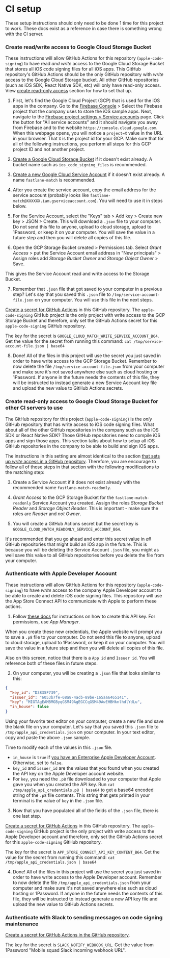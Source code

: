 # CI setup 

These setup instructions should only need to be done 1 time for this project to work. These docs exist as a reference in case there is something wrong with the CI server. 

### Create read/write access to Google Cloud Storage Bucket 

These instructions will allow GitHub Actions for this repository (`apple-code-signing`) to have read *and write* access to the Google Cloud Storage Bucket that stores all iOS code signing files for all iOS apps. This GitHub repository's GitHub Actions should be the only GitHub repository with *write* access to the Google Cloud Storage bucket. All other GitHub repositories (such as iOS SDK, React Native SDK, etc) will only have read-only access. View [create read-only access](#create-read-only-access-to-google-cloud-storage-bucket-for-other-ci-servers-to-use) section for how to set that up. 

1. First, let's find the Google Cloud Project (GCP) that is used for the iOS apps in the company. Go to the [Firebase Console](https://console.firebase.google.com/) > Select the Firebase project that the company uses to store the iOS sample apps. Next, navigate to the [Firebase project settings > Service accounts](https://console.firebase.google.com/project/_/settings/serviceaccounts/adminsdk) page. Click the button for "All service accounts" and it should navigate you away from Firebase and to the website `https://console.cloud.google.com`. When this webpage opens, you will notice a `project=X` value in the URL in your browser. That `X` is the project id for your GCP. Make sure that for all of the following instructions, you perform all steps for this GCP project ID and not another project. 

2. [Create a Google Cloud Storage Bucket](https://console.cloud.google.com/storage/browser) if it doesn't exist already. A bucket name such as `ios_code_signing_files` is recommended. 

3. [Create a new Google Cloud Service Account](https://console.cloud.google.com/iam-admin/serviceaccounts) if it doesn't exist already. A name `fastlane-match` is recommended. 

4. After you create the service account, copy the email address for the service account (probably looks like `fastlane-match@XXXXXX.iam.gserviceaccount.com`). You will need to use it in steps below. 

5. For the Service Account, select the "Keys" tab > Add key > Create new key > JSON > Create. This will download a `.json` file to your computer. Do not send this file to anyone, upload to cloud storage, upload to 1Password, or keep it on your computer. You will save the value in a future step and then you will delete all copies of this file. 

6. Open the GCP Storage Bucket created > Permissions tab. Select *Grant Access* > put the Service Account email address in "New principals" > Assign roles add *Storage Bucket Owner* and *Storage Object Owner* > Save. 

This gives the Service Account read and write access to the Storage Bucket. 

7. Remember that `.json` file that got saved to your computer in a previous step? Let's say that you saved this `.json` file to `/tmp/service-account-file.json` on your computer. You will use this file in the next steps. 

[Create a secret for GitHub Actions](https://docs.github.com/en/actions/security-guides/encrypted-secrets#creating-encrypted-secrets-for-a-repository) in *this* GitHub repository. The `apple-code-signing` GitHub project is the only project with write access to the GCP Storage Bucket and therefore, only set the GitHub Actions secret for this `apple-code-signing` GitHub repository. 

The key for the secret is `GOOGLE_CLOUD_MATCH_WRITE_SERVICE_ACCOUNT_B64`. 
Get the value for the secret from running this command: `cat /tmp/service-account-file.json | base64`

8. Done! All of the files in this project will use the secret you just saved in order to have write access to the GCP Storage Bucket. Remember to now delete the file `/tmp/service-account-file.json` from your computer and make sure it's not saved anywhere else such as cloud hosting or 1Password. If anyone in the future needs the contents of this file, they will be instructed to instead generate a new Service Account key file and upload the new value to GitHub Actions secrets. 

### Create read-only access to Google Cloud Storage Bucket for other CI servers to use 

The GitHub repository for this project (`apple-code-signing`) is the *only* GitHub repository that has write access to iOS code signing files. What about all of the other GitHub repositories in the company such as the iOS SDK or React Native SDK? Those GitHub repositories need to compile iOS apps and sign those apps. This section talks about how to setup all iOS GitHub repositories in the company to be able to build and sign iOS apps. 

The instructions in this setting are almost identical to the section [that sets up *write* access in a GitHub repository](#create-readwrite-access-to-google-cloud-storage-bucket). Therefore, you are encourage to follow all of those steps in that section with the following modifications to the matching step: 

3. Create a Service Account if it does not exist already with the recommended name `fastlane-match-readonly`. 

6. *Grant Access* to the GCP Storage Bucket for the `fastlane-match-readonly` Service Account you created. Assign the roles *Storage Bucket Reader* and *Storage Object Reader*. This is important - make sure the roles are *Reader* and *not* *Owner*. 

7. You will create a GitHub Actions secret but the secret key is `GOOGLE_CLOUD_MATCH_READONLY_SERVICE_ACCOUNT_B64`. 

It's recommended that you go ahead and enter this secret value in *all* GitHub repositories that might build an iOS app in the future. This is because you will be deleting the Service Account `.json` file, you might as well save this value to all GitHub repositories before you delete the file from your computer. 

### Authenticate with Apple Developer Account

These instructions will allow GitHub Actions for this repository (`apple-code-signing`) to have *write* access to the company Apple Developer account to be able to create and delete iOS code signing files. This repository will use the App Store Connect API to communicate with Apple to perform these actions.

1. Follow [these docs](https://docs.fastlane.tools/app-store-connect-api/) for instructions on how to create this API key. For permissions, use *App Manager*. 

When you create these new credentials, the Apple website will prompt you to save a `.p8` file to your computer. Do not send this file to anyone, upload to cloud storage, upload to 1Password, or keep it on your computer. You will save the value in a future step and then you will delete all copies of this file. 

Also on this screen, notice that there is a `App id` and `Issuer id`. You will reference both of these files in future steps. 

2. On your computer, you will be creating a `.json` file that looks similar to this: 

```json
{
  "key_id": "D383SF739",
  "issuer_id": "6053b7fe-68a8-4acb-89be-165aa6465141",
  "key": "MIGTAgEAMBMGByqGSM49AgEGCCqGSM49AwEHBHknlhdlYdLu",
  "in_house": false
}
```

Using your favorite text editor on your computer, create a new file and save the blank file on your computer. Let's say that you saved this `.json` file to `/tmp/apple_api_credentials.json` on your computer. In your text editor, copy and paste the above `.json` sample. 

Time to modify each of the values in this `.json` file. 

* `in_house` is `true` if [you have an Enterprise Apple Developer Account](https://stackoverflow.com/a/39741405). Otherwise, set to `false`. 
* `key_id` and `issuer_id` are the values that you found when you created the API key on the Apple Developer account website. 
* For `key`, you need the `.p8` file downloaded to your computer that Apple gave you when you created the API key. Run `cat /tmp/apple_api_credentials.p8 | base64` to get a base64 encoded string of the `.p8` file contents. This string that gets printed in your terminal is the value of `key` in the `.json` file. 

3. Now that you have populated all of the fields of the `.json` file, there is one last step. 

[Create a secret for GitHub Actions](https://docs.github.com/en/actions/security-guides/encrypted-secrets#creating-encrypted-secrets-for-a-repository) in *this* GitHub repository. The `apple-code-signing` GitHub project is the only project with write access to the Apple Developer account and therefore, only set the GitHub Actions secret for this `apple-code-signing` GitHub repository. 

The key for the secret is `APP_STORE_CONNECT_API_KEY_CONTENT_B64`. 
Get the value for the secret from running this command: `cat /tmp/apple_api_credentials.json | base64`

4. Done! All of the files in this project will use the secret you just saved in order to have write access to the Apple Developer account. Remember to now delete the file `/tmp/apple_api_credentials.json` from your computer and make sure it's not saved anywhere else such as cloud hosting or 1Password. If anyone in the future needs the contents of this file, they will be instructed to instead generate a new API key file and upload the new value to GitHub Actions secrets. 

### Authenticate with Slack to sending messages on code signing maintenance 

[Create a secret for GitHub Actions in the GitHub repository](https://docs.github.com/en/actions/security-guides/encrypted-secrets#creating-encrypted-secrets-for-a-repository). 

The key for the secret is `SLACK_NOTIFY_WEBHOOK_URL`. 
Get the value from 1Password "Mobile squad Slack incoming webhook URL". 
